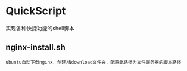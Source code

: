 # QuickScript
实现各种快捷功能的shell脚本


## nginx-install.sh 
	ubuntu自动下载nginx，创建/Ndownload文件夹，配置此路径为文件服务器的脚本路径

